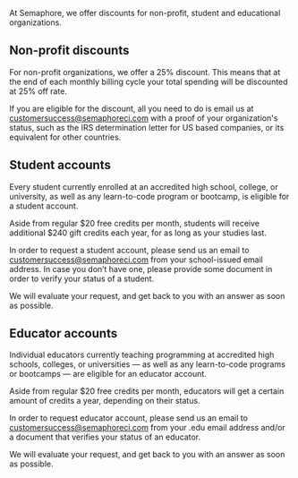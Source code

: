 At Semaphore, we offer discounts for non-profit, student and educational organizations.

## Non-profit discounts

For non-profit organizations, we offer a 25% discount. This means that at the end of each monthly billing cycle your total spending will be discounted at 25% off rate.

If you are eligible for the discount, all you need to do is email us at [customersuccess@semaphoreci.com](mailto:customersuccess@semaphoreci.com) with a proof of your organization's status, such as the IRS determination letter for US based companies, or its equivalent for other countries.

## Student accounts

Every student currently enrolled at an accredited high school, college, or university, as well as any learn-to-code program or bootcamp, is eligible for a student account.

Aside from regular $20 free credits per month, students will receive additional $240 gift credits each year, for as long as your studies last.

In order to request a student account, please send us an email to [customersuccess@semaphoreci.com](mailto:customersuccess@semaphoreci.com) from your school-issued email address. In case you don’t have one, please provide some document in order to verify your status of a student.

We will evaluate your request, and get back to you with an answer as soon as possible.

## Educator accounts

Individual educators currently teaching programming at accredited high schools, colleges, or universities — as well as any learn-to-code programs or bootcamps — are eligible for an educator account.

Aside from regular $20 free credits per month, educators will get a certain amount of credits a year, depending on their status.

In order to request educator account, please send us an email to [customersuccess@semaphoreci.com](mailto:customersuccess@semaphoreci.com)  from your .edu email address and/or a document that verifies your status of an educator.

We will evaluate your request, and get back to you with an answer as soon as possible.
